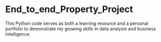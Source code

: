 # End_to_end_Property_Project
This Python code serves as both a learning resource and a personal portfolio to demonstrate my growing skills in data analysis and business intelligence.
